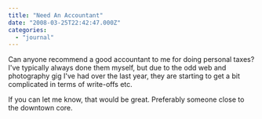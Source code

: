 ```yaml
---
title: "Need An Accountant"
date: "2008-03-25T22:42:47.000Z"
categories: 
  - "journal"
---
```


Can anyone recommend a good accountant to me for doing personal taxes? I've typically always done them myself, but due to the odd web and photography gig I've had over the last year, they are starting to get a bit complicated in terms of write-offs etc.

If you can let me know, that would be great. Preferably someone close to the downtown core.
